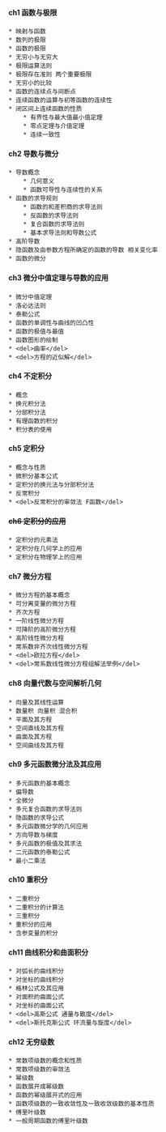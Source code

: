 #### **ch1 函数与极限**


```
* 映射与函数
* 数列的极限
* 函数的极限
* 无穷小与无穷大
* 极限运算法则
* 极限存在准则 两个重要极限
* 无穷小的比较
* 函数的连续点与间断点
* 连续函数的运算与初等函数的连续性
* 闭区间上连续函数的性质
	* 有界性与最大值最小值定理
    * 零点定理与介值定理
    * 连续一致性
```



#### **ch2 导数与微分**


```
* 导数概念
	* 几何意义
    * 函数可导性与连续性的关系
* 函数的求导规则
	* 函数的和差积商的求导法则
    * 反函数的求导法则
    * 复合函数的求导法则
    * 基本求导法则和导数公式
* 高阶导数
* 隐函数及由参数方程所确定的函数的导数 相关变化率
* 函数的微分
```



#### **ch3 微分中值定理与导数的应用**


```
* 微分中值定理
* 洛必达法则
* 泰勒公式
* 函数的单调性与曲线的凹凸性
* 函数的极值与最值
* 函数图形的绘制
* <del>曲率</del>
* <del>方程的近似解</del>
```



#### **ch4 不定积分**


```
* 概念
* 换元积分法
* 分部积分法
* 有理函数的积分
* 积分表的使用
```



#### **ch5 定积分**


```
* 概念与性质
* 微积分基本公式
* 定积分的换元法与分部积分法
* 反常积分
* <del>反常积分的审敛法 F函数</del>
```



#### <del>**ch6 定积分的应用**</del>


```
* 定积分的元素法
* 定积分在几何学上的应用
* 定积分在物理学上的应用
```



#### **ch7 微分方程**


```
* 微分方程的基本概念
* 可分离变量的微分方程
* 齐次方程
* 一阶线性微分方程
* 可降阶的高阶微分方程
* 高阶线性微分方程
* 常系数非齐次线性微分方程
* <del>欧拉方程</del>
* <del>常系数线性微分方程组解法举例</del>
```



#### **ch8 向量代数与空间解析几何**


```
* 向量及其线性运算
* 数量积 向量积 混合积
* 平面及其方程
* 空间直线及其方程
* 曲面及其方程
* 空间曲线及其方程
```



#### **ch9 多元函数微分法及其应用**


```
* 多元函数的基本概念
* 偏导数
* 全微分
* 多元复合函数的求导法则
* 隐函数的求导公式
* 多元函数微分学的几何应用
* 方向导数与梯度
* 多元函数的极值及其求法
* 二元函数的泰勒公式
* 最小二乘法
```



#### **ch10 重积分**


```
* 二重积分
* 二重积分的计算法
* 三重积分
* 重积分的应用
* 含参变量的积分
```



#### **ch11 曲线积分和曲面积分**


```
* 对弧长的曲线积分
* 对坐标的曲线积分
* 格林公式及其应用
* 对面积的曲面公式
* 对坐标的曲面公式
* <del>高斯公式 通量与散度</del>
* <del>斯托克斯公式 环流量与旋度</del>
```



#### **ch12 无穷级数**


```
* 常数项级数的概念和性质
* 常数项级数的审敛法
* 幂级数
* 函数展开成幂级数
* 函数的幂级展开式的应用
* 函数项级数的一致收敛性及一致收敛级数的基本性质
* 傅里叶级数
* 一般周期函数的傅里叶级数
```




